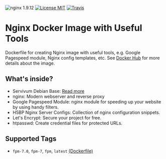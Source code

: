 ![nginx 1.9.12](https://img.shields.io/badge/nginx-1.9.12-brightgreen.svg?style=flat-square) [![License MIT](https://img.shields.io/badge/license-MIT-blue.svg?style=flat-square)](https://opensource.org/licenses/MIT) [![Travis](https://img.shields.io/travis/Servivum/docker-nginx.svg?style=flat-square)](https://travis-ci.org/Servivum/docker-nginx)

# Nginx Docker Image with Useful Tools

Dockerfile for creating Nginx image with useful tools, e.g. Google Pagespeed module, Nginx config templates, etc. See 
[Docker Hub](https://github.com/docker-library/docs) for more details about the image.

## What's inside?

- Servivum Debian Base: [Read more](https://github.com/Servivum/docker-debian)
- nginx: Modern webserver and reverse proxy
- Google Pagespeed Module: nginx module for speeding up your website by using handy filters.
- H5BP Nginx Server Configs: Collection of nginx configuration snippets.
- Let's Encrypt: Secure your project for free. 
- htpasswd: Create credential files for protected URLs.

## Supported Tags

- `fpm-7.0`, `fpm-7`, `fpm`, `latest` [(Dockerfile)](https://github.com/Servivum/docker-nginx)